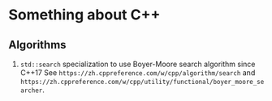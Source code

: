 # Something about C++

## Algorithms

1. `std::search` specialization to use Boyer-Moore search algorithm since C++17
    See `https://zh.cppreference.com/w/cpp/algorithm/search` and
    `https://zh.cppreference.com/w/cpp/utility/functional/boyer_moore_searcher`.
